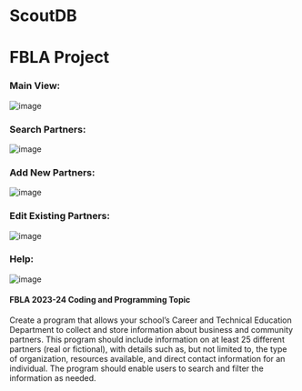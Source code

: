 # ScoutDB
 <h1>FBLA Project</h1>
<h3>Main View:</h3>

![image](https://github.com/user-attachments/assets/f3979aff-cea5-4ede-9b66-9cdb448dcc1e)
<h3>Search Partners:</h3>

![image](https://github.com/user-attachments/assets/916e76ec-b45a-47aa-bfc6-e7c6951a21b3)
<h3>Add New Partners:</h3>

![image](https://github.com/user-attachments/assets/d7bfb963-7964-405b-87ca-456e06a315e8)
<h3>Edit Existing Partners:</h3>

![image](https://github.com/user-attachments/assets/4c426238-9b4d-4c82-875d-9115b1f27dbc)
<h3>Help:</h3>

![image](https://github.com/user-attachments/assets/982326a8-340c-4a34-8805-9852c58360c1)

<h4><strong>FBLA 2023-24 Coding and Programming Topic</strong></h4>
Create a program that allows your school’s Career and Technical Education Department to
collect and store information about business and community partners. This program should
include information on at least 25 different partners (real or fictional), with details such as,
but not limited to, the type of organization, resources available, and direct contact
information for an individual. The program should enable users to search and filter the
information as needed.


